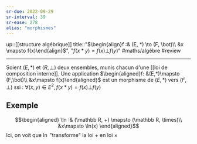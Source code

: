 ```yaml
---
sr-due: 2022-09-29
sr-interval: 39
sr-ease: 278
alias: "morphismes"
---
```

up::[[structure algébrique]]
title::"$\begin{align}f :& (E, *) \to (F, \bot)\\ &x \mapsto f(x)\end{align}$", "$f(x*y) = f(x)\bot f(y)$"
#maths/algèbre #review 

----

Soient $(E, *)$ et $(R,\bot)$ deux ensembles, munis chacun d'une [[loi de composition interne]].
Une application
$\begin{aligned}f: &(E,*)\mapsto (F,\bot)\\ &x\mapsto f(x)\end{aligned}$
est un morphisme de $(E,*)$ vers $(F,\bot)$ ssi :
$\forall (x,y)\in E^2, f(x*y) = f(x)\bot f(y)$
## Exemple
$$\begin{aligned}
\ln :& (\mathbb R, +) \mapsto (\mathbb R, \times)\\
&x\mapsto \ln(x)
\end{aligned}$$
Ici, on voit que $\ln$ "transforme" la loi $+$ en loi $\times$

